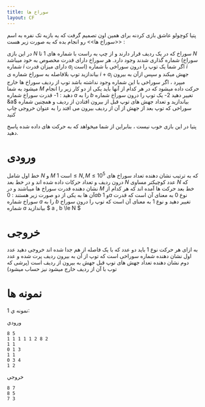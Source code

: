 ```yaml
---
title: سوراخ ها
layout: CF
---
```



پتیا کوچولو عاشق بازی کردنه برای همین اون تصمیم گرفت که یه بازیه تک نفره به اسم <<سوراخ ها>> رو انجام بده که به صورت زیر هست :

در این بازی 
$N$
سوراخ که در یک ردیف  قرار دارند و از چپ به راست با شماره های 1 تا 
$N$
شماره گذاری شدند وجود دارد. هر سوراخ دارای قدرت مخصوص به خود میباشد  (سوراخ شماره 
$i$
دارای میزان قدرت
$a_i$
است)
اگر شما یک توپ را درون سوراخی با شماره 
$i$
بیاندازید توپ بلافاصله به  سوراخ شماره ی
$i + a_i$
جهش میکند
و سپس ازآن به بیرون میپرد ، اگر سوراخی با این شماره وجود نداشته باشد توپ از ردیف سوراخ ها خارج میشود
به شما
$M$
حرکت داده میشود  که در هر کدام از آنها باید یکی از دو کار زیر را انجام دهید :
1- قدرت سوراخ شماره 
$a$
را به 
$b$
تغییر دهید
2- یک توپ را درون سوراخ شماره 
&a$ 
بیاندازید و تعداد جهش های توپ قبل از بیرون افتادن از ردیف و همچنین شماره سوراخی که توپ بعد از جهش از آن از ردیف بیرون می افتد را 
به عنوان خروجی چاپ کنید

پتیا در این بازی خوب نیست ، بنابراین از شما میخواهد که به حرکت های داده شده پاسخ دهید.
# ورودی
خط اول شامل 
$N$
و 
$M$
است
$1 \le N , M \le 10^5$
که به ترتیب نشان دهنده تعداد سوراخ های درون ردیف و تعداد حرکات داده شده اند
و در خط بعد
$N$
عدد کوچیکتر مساوی 
$N$
که نشان دهنده قدرت سوراخ ها میباشند
و در 
$M$
خط بعد 
حرکت ها آمده اند که هر کدام از آن ها به یکی از دو صورت زیر هستند :
$0 a b$
و
$1 a$
نوع 0 به معنای آن است که قدرت سوراخ شماره 
$a$
را به
$b$
تغییر دهید 
و نوع 1 به معنای آن است که توپ را درون سوراخ شماره
$a$
بیاندازید
$ a , b \le N $

# خروجی
به ازای هر حرکت نوع 1 باید دو عدد که با یک فاصله از هم جدا شده اند خروجی دهید
عدد اول نشان دهنده شماره سوراخی است که توپ از آن به بیرون ردیف پرت شده و عدد دوم نشان دهنده تعداد جهش های توپ قبل 
جهش به بیرون از ردیف است
(پرشی که توب با آن از ردیف خارج میشود نیز حساب میشود)

# نمونه ها

نمونه ي 1:

ورودي

    8 5
    1 1 1 1 1 2 8 2
    1 1
    0 1 3
    1 1
    0 3 4
    1 2

خروجي

    8 7
    8 5
    7 3
